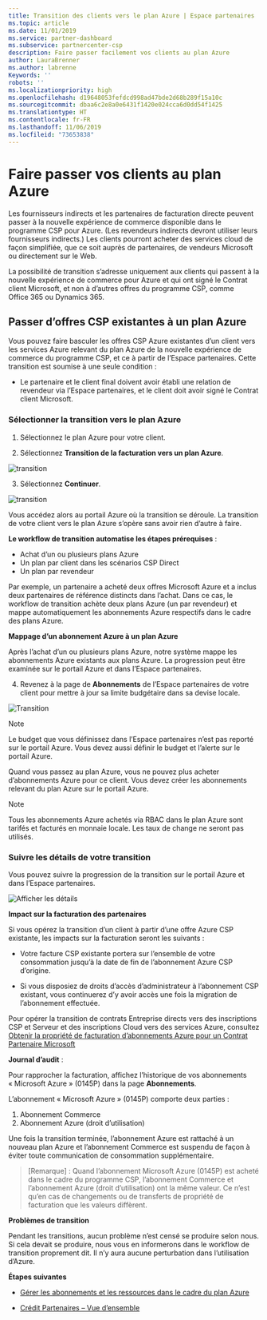 ```yaml
---
title: Transition des clients vers le plan Azure | Espace partenaires
ms.topic: article
ms.date: 11/01/2019
ms.service: partner-dashboard
ms.subservice: partnercenter-csp
description: Faire passer facilement vos clients au plan Azure
author: LauraBrenner
ms.author: labrenne
Keywords: ''
robots: ''
ms.localizationpriority: high
ms.openlocfilehash: d19648053fefdcd998ad47bde2d68b289f15a10c
ms.sourcegitcommit: dbaa6c2e8a0e6431f1420e024cca6d0dd54f1425
ms.translationtype: HT
ms.contentlocale: fr-FR
ms.lasthandoff: 11/06/2019
ms.locfileid: "73653838"
---
```

# <a name="transition-your-customers-to-azure-plan"></a>Faire passer vos clients au plan Azure

Les fournisseurs indirects et les partenaires de facturation directe peuvent passer à la nouvelle expérience de commerce disponible dans le programme CSP pour Azure. (Les revendeurs indirects devront utiliser leurs fournisseurs indirects.) Les clients pourront acheter des services cloud de façon simplifiée, que ce soit auprès de partenaires, de vendeurs Microsoft ou directement sur le Web.

La possibilité de transition s’adresse uniquement aux clients qui passent à la nouvelle expérience de commerce pour Azure et qui ont signé le Contrat client Microsoft, et non à d’autres offres du programme CSP, comme Office 365 ou Dynamics 365.

## <a name="transition-existing-csp-offers-to-an-azure-plan"></a>Passer d’offres CSP existantes à un plan Azure

Vous pouvez faire basculer les offres CSP Azure existantes d’un client vers les services Azure relevant du plan Azure de la nouvelle expérience de commerce du programme CSP, et ce à partir de l’Espace partenaires. Cette transition est soumise à une seule condition :

- Le partenaire et le client final doivent avoir établi une relation de revendeur via l’Espace partenaires, et le client doit avoir signé le Contrat client Microsoft.

### <a name="select-transition-to-azure-plan"></a>Sélectionner la transition vers le plan Azure

1. Sélectionnez le plan Azure pour votre client.

2. Sélectionnez **Transition de la facturation vers un plan Azure**.

![transition](images/azure/transition1.png)

3. Sélectionnez **Continuer**.

![transition](images/azure/transition2.png)

Vous accédez alors au portail Azure où la transition se déroule. La transition de votre client vers le plan Azure s’opère sans avoir rien d’autre à faire. 

**Le workflow de transition automatise les étapes prérequises** : 

- Achat d’un ou plusieurs plans Azure 
- Un plan par client dans les scénarios CSP Direct  
- Un plan par revendeur  

Par exemple, un partenaire a acheté deux offres Microsoft Azure et a inclus deux partenaires de référence distincts dans l’achat. Dans ce cas, le workflow de transition achète deux plans Azure (un par revendeur) et mappe automatiquement les abonnements Azure respectifs dans le cadre des plans Azure.  

**Mappage d’un abonnement Azure à un plan Azure**

Après l’achat d’un ou plusieurs plans Azure, notre système mappe les abonnements Azure existants aux plans Azure. La progression peut être examinée sur le portail Azure et dans l’Espace partenaires. 

4. Revenez à la page de **Abonnements** de l’Espace partenaires de votre client pour mettre à jour sa limite budgétaire dans sa devise locale. 

![Transition](images/azure/transition3.png)

>[!NOTE]
>Le budget que vous définissez dans l’Espace partenaires n’est pas reporté sur le portail Azure. Vous devez aussi définir le budget et l’alerte sur le portail Azure.

Quand vous passez au plan Azure, vous ne pouvez plus acheter d’abonnements Azure pour ce client. Vous devez créer les abonnements relevant du plan Azure sur le portail Azure.

>[!NOTE]
> Tous les abonnements Azure achetés via RBAC dans le plan Azure sont tarifés et facturés en monnaie locale. Les taux de change ne seront pas utilisés.

### <a name="track-your-transition-details"></a>Suivre les détails de votre transition

Vous pouvez suivre la progression de la transition sur le portail Azure et dans l’Espace partenaires.

![Afficher les détails](images/azure/details1.png)

**Impact sur la facturation des partenaires**

Si vous opérez la transition d’un client à partir d’une offre Azure CSP existante, les impacts sur la facturation seront les suivants :

- Votre facture CSP existante portera sur l’ensemble de votre consommation jusqu’à la date de fin de l’abonnement Azure CSP d’origine.

- Si vous disposiez de droits d’accès d’administrateur à l’abonnement CSP existant, vous continuerez d’y avoir accès une fois la migration de l’abonnement effectuée.

Pour opérer la transition de contrats Entreprise directs vers des inscriptions CSP et Serveur et des inscriptions Cloud vers des services Azure, consultez [Obtenir la propriété de facturation d’abonnements Azure pour un Contrat Partenaire Microsoft](https://docs.microsoft.com/azure/billing/mpa-request-ownership)

**Journal d’audit** :

Pour rapprocher la facturation, affichez l’historique de vos abonnements « Microsoft Azure » (0145P) dans la page **Abonnements**. 

L’abonnement « Microsoft Azure » (0145P) comporte deux parties :
1. Abonnement Commerce 
2. Abonnement Azure (droit d’utilisation)

Une fois la transition terminée, l’abonnement Azure est rattaché à un nouveau plan Azure et l’abonnement Commerce est suspendu de façon à éviter toute communication de consommation supplémentaire.  

>[Remarque] : Quand l’abonnement Microsoft Azure (0145P) est acheté dans le cadre du programme CSP, l’abonnement Commerce et l’abonnement Azure (droit d’utilisation) ont la même valeur. Ce n’est qu’en cas de changements ou de transferts de propriété de facturation que les valeurs diffèrent. 

**Problèmes de transition**

Pendant les transitions, aucun problème n’est censé se produire selon nous. Si cela devait se produire, nous vous en informerons dans le workflow de transition proprement dit. Il n’y aura aucune perturbation dans l’utilisation d’Azure.  

**Étapes suivantes**

- [Gérer les abonnements et les ressources dans le cadre du plan Azure](azure-plan-manage.md)

- [Crédit Partenaires – Vue d’ensemble](partner-earned-credit.md)



